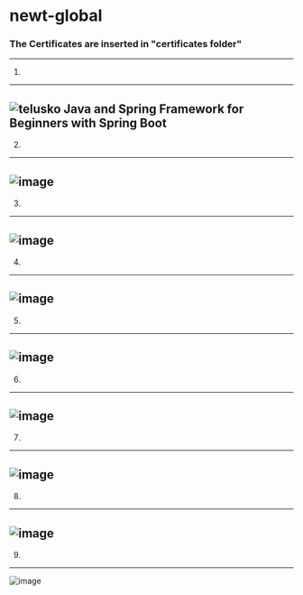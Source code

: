 # newt-global

### The Certificates are inserted in "certificates folder"
***
 1.
---
   ![telusko Java and Spring Framework for Beginners with Spring Boot](https://github.com/selvaviswanath/newt-global/assets/89679557/23f3f93e-d07f-48f9-a221-677bb9d98c54)
---
 2.
---
   ![image](https://github.com/selvaviswanath/newt-global/assets/89679557/45b313a5-6c15-40b7-9b20-4b5a4d4c12e8)
---
 3.
---
   ![image](https://github.com/selvaviswanath/newt-global/assets/89679557/a891e2b4-b03d-4189-883a-dea99f78aea3)
---
 4. 
---
   ![image](https://github.com/selvaviswanath/newt-global/assets/89679557/c3df7a61-b301-44a3-af5b-6426f2404fbf)
---
 5. 
---
 ![image](https://github.com/selvaviswanath/newt-global/assets/89679557/c3e78770-e653-4a75-b411-b041e454c17b)
---
 6.
---
![image](https://github.com/selvaviswanath/newt-global/assets/89679557/0befb12f-d4d3-4caa-8603-305e56945103)
---
 7.
---
![image](https://github.com/selvaviswanath/newt-global/assets/89679557/adfeab49-2205-4137-a848-5ee6f3f7221c)
---
 8.
---
![image](https://github.com/selvaviswanath/newt-global/assets/89679557/e770cc8b-f935-4e3a-aa97-8336f2000406)
---
 9.
---
![image](https://github.com/selvaviswanath/newt-global/assets/89679557/df3b3b55-18f8-4120-9495-51ae44bee285)
